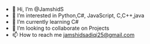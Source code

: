 - 👋 Hi, I’m @JamshidS
- 👀 I’m interested in Python,C#, JavaScript, C,C++,java
- 🌱 I’m currently learning C# 
- 💞️ I’m looking to collaborate on Projects
- 📫 How to reach me jamshidsadiqi25@gmail.com

<!---
JamshidS/JamshidS is a ✨ special ✨ repository because its `README.md` (this file) appears on your GitHub profile.
You can click the Preview link to take a look at your changes.
--->
